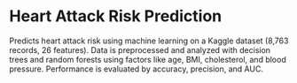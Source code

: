 # Heart Attack Risk Prediction
Predicts heart attack risk using machine learning on a Kaggle dataset (8,763 records, 26 features). Data is preprocessed and analyzed with decision trees and random forests using factors like age, BMI, cholesterol, and blood pressure. Performance is evaluated by accuracy, precision, and AUC.
